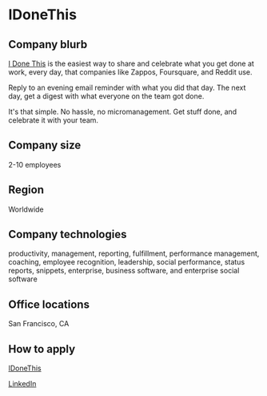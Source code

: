 # IDoneThis

## Company blurb

[I Done This](http://idonethis.com) is the easiest way to share and celebrate what you get done at work, every day, that companies like Zappos, Foursquare, and Reddit use. 

Reply to an evening email reminder with what you did that day. The next day, get a digest with what everyone on the team got done.

It's that simple. No hassle, no micromanagement. Get stuff done, and celebrate it with your team.

## Company size

2-10 employees

## Region

Worldwide

## Company technologies

productivity, management, reporting, fulfillment, performance management, coaching, employee recognition, leadership, social performance, status reports, snippets, enterprise, business software, and enterprise social software 

## Office locations

San Francisco, CA 

## How to apply

[IDoneThis](http://idonethis.com)

[LinkedIn](https://www.linkedin.com/company/idonethis/)
